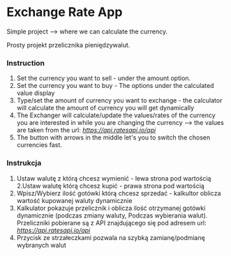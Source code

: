 # Exchange Rate App
Simple project --> where we can calculate the currency.

Prosty projekt przelicznika pieniędzywalut.

### Instruction

1. Set the currency you want to sell - under the amount option.
2. Set the currency you want to buy - The options under the calculated value display
3. Type/set the amount of currency you want to exchange - the calculator will calculate the amount of currency you will get dynamically
4. The Exchanger will calculate/update the values/rates of the currency you are interested in while you are changing the currency --> the values are taken from the url:
_https://api.ratesapi.io/api_
5. The button with arrows in the middle let's you to switch the chosen currencies fast.

### Instrukcja
1. Ustaw walutę z którą chcesz wymienić - lewa strona pod wartością
2.Ustaw walutę którą chcesz kupić - prawa strona pod wartością
3. Wpisz/Wybierz ilość gotówki którą chcesz sprzedać - kalkultor oblicza wartość kupowanej waluty dynamicznie
4. Kalkulator pokazuje przelicznik i oblicza ilość otrzymanej gotówki dynamicznie (podczas zmiany waluty, Podczas wybierania walut). Przeliczniki pobierane są z API znajdującego się pod adresem url:
_https://api.ratesapi.io/api_
5. Przycisk ze strzałeczkami pozwala na szybką zamianę/podmianę wybranych walut


